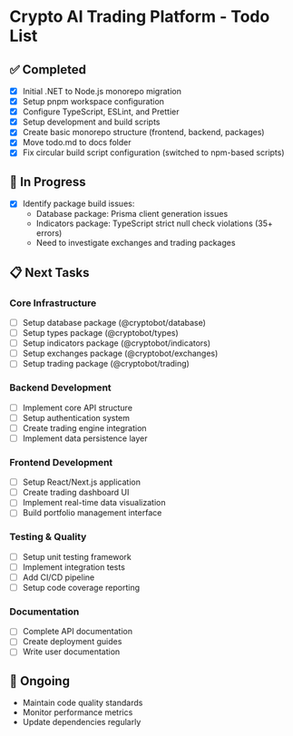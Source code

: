 # Crypto AI Trading Platform - Todo List

## ✅ Completed
- [x] Initial .NET to Node.js monorepo migration
- [x] Setup pnpm workspace configuration
- [x] Configure TypeScript, ESLint, and Prettier
- [x] Setup development and build scripts
- [x] Create basic monorepo structure (frontend, backend, packages)
- [x] Move todo.md to docs folder
- [x] Fix circular build script configuration (switched to npm-based scripts)

## 🚧 In Progress
- [x] Identify package build issues:
  - Database package: Prisma client generation issues
  - Indicators package: TypeScript strict null check violations (35+ errors)
  - Need to investigate exchanges and trading packages

## 📋 Next Tasks

### Core Infrastructure
- [ ] Setup database package (@cryptobot/database)
- [ ] Setup types package (@cryptobot/types)
- [ ] Setup indicators package (@cryptobot/indicators)
- [ ] Setup exchanges package (@cryptobot/exchanges)
- [ ] Setup trading package (@cryptobot/trading)

### Backend Development
- [ ] Implement core API structure
- [ ] Setup authentication system
- [ ] Create trading engine integration
- [ ] Implement data persistence layer

### Frontend Development
- [ ] Setup React/Next.js application
- [ ] Create trading dashboard UI
- [ ] Implement real-time data visualization
- [ ] Build portfolio management interface

### Testing & Quality
- [ ] Setup unit testing framework
- [ ] Implement integration tests
- [ ] Add CI/CD pipeline
- [ ] Setup code coverage reporting

### Documentation
- [ ] Complete API documentation
- [ ] Create deployment guides
- [ ] Write user documentation

## 🔄 Ongoing
- Maintain code quality standards
- Monitor performance metrics
- Update dependencies regularly